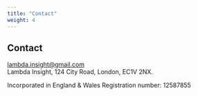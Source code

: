 ```yaml
---
title: "Contact"
weight: 4
---
```


## Contact

lambda.insight@gmail.com  
Lambda Insight, 124 City Road, London, EC1V 2NX.

Incorporated in England & Wales Registration number: 12587855
